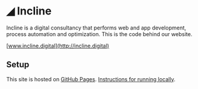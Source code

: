 # ◢ Incline

Incline is a digital consultancy that performs web and app development, process automation and optimization.
This is the code behind our website.

[www.incline.digital](http://incline.digital)

## Setup

This site is hosted on [GitHub Pages](https://pages.github.com/).
[Instructions for running locally](https://help.github.com/articles/setting-up-your-github-pages-site-locally-with-jekyll/).

